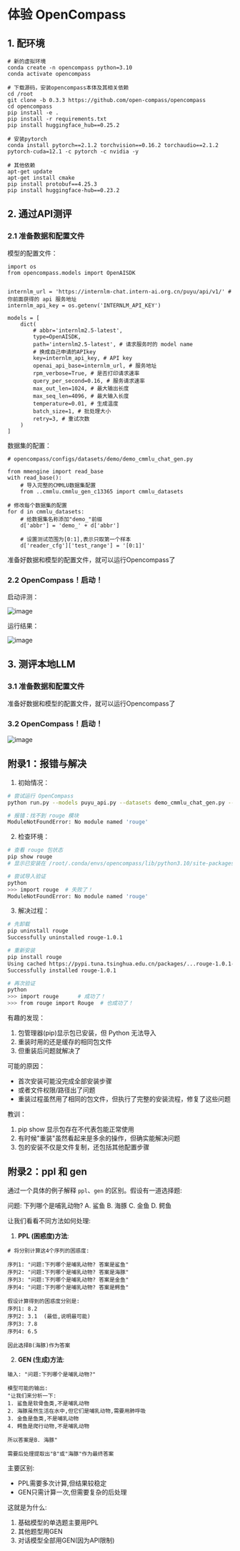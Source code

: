 # 体验 OpenCompass 

## 1. 配环境

```
# 新的虚拟环境
conda create -n opencompass python=3.10
conda activate opencompass

# 下载源码，安装opencompass本体及其相关依赖
cd /root
git clone -b 0.3.3 https://github.com/open-compass/opencompass
cd opencompass
pip install -e .
pip install -r requirements.txt
pip install huggingface_hub==0.25.2

# 安装pytorch
conda install pytorch==2.1.2 torchvision==0.16.2 torchaudio==2.1.2 pytorch-cuda=12.1 -c pytorch -c nvidia -y

# 其他依赖
apt-get update
apt-get install cmake
pip install protobuf==4.25.3
pip install huggingface-hub==0.23.2
```

## 2. 通过API测评

### 2.1 准备数据和配置文件

模型的配置文件：

```
import os
from opencompass.models import OpenAISDK


internlm_url = 'https://internlm-chat.intern-ai.org.cn/puyu/api/v1/' # 你前面获得的 api 服务地址
internlm_api_key = os.getenv('INTERNLM_API_KEY')

models = [
    dict(
        # abbr='internlm2.5-latest',
        type=OpenAISDK,
        path='internlm2.5-latest', # 请求服务时的 model name
        # 换成自己申请的APIkey
        key=internlm_api_key, # API key
        openai_api_base=internlm_url, # 服务地址
        rpm_verbose=True, # 是否打印请求速率
        query_per_second=0.16, # 服务请求速率
        max_out_len=1024, # 最大输出长度
        max_seq_len=4096, # 最大输入长度
        temperature=0.01, # 生成温度
        batch_size=1, # 批处理大小
        retry=3, # 重试次数
    )
]
```

数据集的配置：

```
# opencompass/configs/datasets/demo/demo_cmmlu_chat_gen.py

from mmengine import read_base
with read_base():
    # 导入完整的CMMLU数据集配置
    from ..cmmlu.cmmlu_gen_c13365 import cmmlu_datasets

# 修改每个数据集的配置
for d in cmmlu_datasets:
    # 给数据集名称添加"demo_"前缀
    d['abbr'] = 'demo_' + d['abbr']
    
    # 设置测试范围为[0:1],表示只取第一个样本
    d['reader_cfg']['test_range'] = '[0:1]'
```

准备好数据和模型的配置文件，就可以运行Opencompass了

### 2.2 OpenCompass！启动！
启动评测：

![image](https://github.com/user-attachments/assets/4b8da074-6bb2-4dac-87b3-9dbab9f779b1)

运行结果：

![image](https://github.com/user-attachments/assets/5e8fc4f4-90e1-4d82-bdd1-fd77b541a961)


## 3. 测评本地LLM

### 3.1 准备数据和配置文件

准备好数据和模型的配置文件，就可以运行Opencompass了

### 3.2 OpenCompass！启动！

![image](https://github.com/user-attachments/assets/5eb5fbb7-f6a1-4e04-8423-836d8012a0d7)


## 附录1：报错与解决

1. 初始情况：
```bash
# 尝试运行 OpenCompass
python run.py --models puyu_api.py --datasets demo_cmmlu_chat_gen.py --debug

# 报错：找不到 rouge 模块
ModuleNotFoundError: No module named 'rouge'
```

2. 检查环境：
```bash
# 查看 rouge 包状态
pip show rouge
# 显示已安装在 /root/.conda/envs/opencompass/lib/python3.10/site-packages

# 尝试导入验证
python
>>> import rouge  # 失败了！
ModuleNotFoundError: No module named 'rouge'
```

3. 解决过程：
```bash
# 先卸载
pip uninstall rouge
Successfully uninstalled rouge-1.0.1

# 重新安装
pip install rouge
Using cached https://pypi.tuna.tsinghua.edu.cn/packages/...rouge-1.0.1-py3-none-any.whl
Successfully installed rouge-1.0.1

# 再次验证
python
>>> import rouge      # 成功了！
>>> from rouge import Rouge  # 也成功了！
```

有趣的发现：
1. 包管理器(pip)显示包已安装，但 Python 无法导入
2. 重装时用的还是缓存的相同包文件
3. 但重装后问题就解决了

可能的原因：
- 首次安装可能没完成全部安装步骤
- 或者文件权限/路径出了问题
- 重装过程虽然用了相同的包文件，但执行了完整的安装流程，修复了这些问题

教训：
1. pip show 显示包存在不代表包能正常使用
2. 有时候"重装"虽然看起来是多余的操作，但确实能解决问题
3. 包的安装不仅是文件复制，还包括其他配置步骤

## 附录2：ppl 和 gen

通过一个具体的例子解释 `ppl`、`gen` 的区别。假设有一道选择题:

问题: 下列哪个是哺乳动物?
A. 鲨鱼
B. 海豚
C. 金鱼
D. 鳄鱼

让我们看看不同方法如何处理:

1. **PPL (困惑度)方法**:
```
# 将分别计算这4个序列的困惑度:

序列1: "问题:下列哪个是哺乳动物? 答案是鲨鱼"
序列2: "问题:下列哪个是哺乳动物? 答案是海豚" 
序列3: "问题:下列哪个是哺乳动物? 答案是金鱼"
序列4: "问题:下列哪个是哺乳动物? 答案是鳄鱼"

假设计算得到的困惑度分别是:
序列1: 8.2
序列2: 3.1  (最低,说明最可能)
序列3: 7.8
序列4: 6.5

因此选择B(海豚)作为答案
```

2. **GEN (生成)方法**:
```
输入: "问题:下列哪个是哺乳动物?"

模型可能的输出:
"让我们来分析一下:
1. 鲨鱼是软骨鱼类,不是哺乳动物
2. 海豚虽然生活在水中,但它们是哺乳动物,需要用肺呼吸
3. 金鱼是鱼类,不是哺乳动物
4. 鳄鱼是爬行动物,不是哺乳动物

所以答案是B. 海豚"

需要后处理提取出"B"或"海豚"作为最终答案
```


主要区别:
- PPL需要多次计算,但结果较稳定
- GEN只需计算一次,但需要复杂的后处理

这就是为什么:
1. 基础模型的单选题主要用PPL
2. 其他题型用GEN
3. 对话模型全部用GEN(因为API限制)
